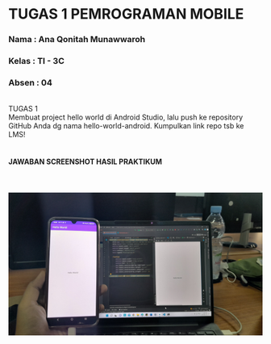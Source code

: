 
# TUGAS 1 PEMROGRAMAN MOBILE
### Nama  : Ana Qonitah Munawwaroh
###  Kelas : TI - 3C
### Absen : 04


<br> TUGAS 1 </br>
Membuat project hello world di Android Studio, lalu push ke repository GitHub Anda dg nama hello-world-android. Kumpulkan link repo tsb ke LMS!
<br></br>
#### JAWABAN SCREENSHOT HASIL PRAKTIKUM
<br></br>
![Hasil Praktikum](screenshots/ss01.jpg)



